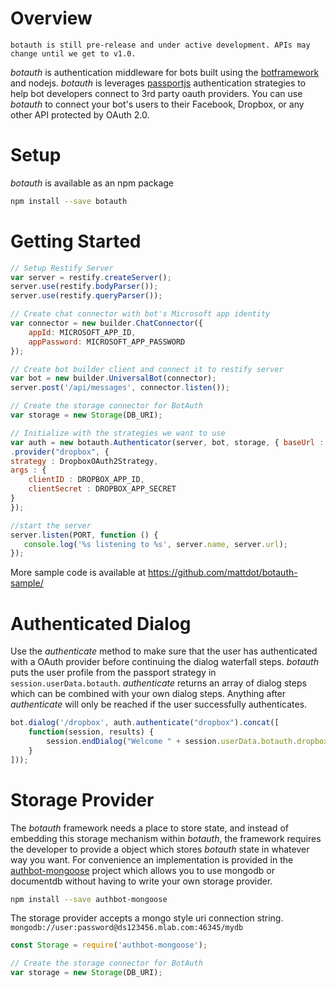 # Overview 

	botauth is still pre-release and under active development. APIs may change until we get to v1.0.

*botauth* is authentication middleware for bots built using the [botframework](http://botframework.com) and nodejs. *botauth* is leverages [passportjs](http://passportjs.org) authentication strategies to help bot developers connect to 3rd party oauth providers. You can use *botauth* to connect your bot's users to their Facebook, Dropbox, or any other API protected by OAuth 2.0. 

# Setup
*botauth* is available as an npm package 
```bash
npm install --save botauth
```	
# Getting Started
```javascript
// Setup Restify Server
var server = restify.createServer();
server.use(restify.bodyParser());
server.use(restify.queryParser());

// Create chat connector with bot's Microsoft app identity
var connector = new builder.ChatConnector({
	appId: MICROSOFT_APP_ID,
	appPassword: MICROSOFT_APP_PASSWORD
});

// Create bot builder client and connect it to restify server
var bot = new builder.UniversalBot(connector);
server.post('/api/messages', connector.listen());

// Create the storage connector for BotAuth
var storage = new Storage(DB_URI);

// Initialize with the strategies we want to use
var auth = new botauth.Authenticator(server, bot, storage, { baseUrl : "https://" + WEBSITE_HOSTNAME })
.provider("dropbox", { 
strategy : DropboxOAuth2Strategy,
args : {
    clientID : DROPBOX_APP_ID,
    clientSecret : DROPBOX_APP_SECRET
}
});

//start the server
server.listen(PORT, function () {
   console.log('%s listening to %s', server.name, server.url); 
});
```
More sample code is available at https://github.com/mattdot/botauth-sample/

# Authenticated Dialog
Use the *authenticate* method to make sure that the user has authenticated with a OAuth provider before continuing the dialog waterfall steps.  *botauth* puts the user profile from the passport strategy in `session.userData.botauth`.  *authenticate* returns an array of dialog steps which can be combined with your own dialog steps.  Anything after *authenticate* will only be reached if the user successfully authenticates.

```javascript
bot.dialog('/dropbox', auth.authenticate("dropbox").concat([ 
	function(session, results) {
		session.endDialog("Welcome " + session.userData.botauth.dropbox.displayName);
	}
]));
```
# Storage Provider
The *botauth* framework needs a place to store state, and instead of embedding this storage mechanism within *botauth*, the framework requires the developer to provide a object which stores *botauth* state in whatever way you want.  For convenience an implementation is provided in the [authbot-mongoose](https://github.com/mattdot/authbot-mongoose) project which allows you to use mongodb or documentdb without having to write your own storage provider.
```bash
npm install --save authbot-mongoose
```
The storage provider accepts a mongo style uri connection string. `mongodb://user:password@ds123456.mlab.com:46345/mydb`
```javascript
const Storage = require('authbot-mongoose');

// Create the storage connector for BotAuth
var storage = new Storage(DB_URI);
```
